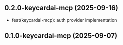 ## 0.2.0-keycardai-mcp (2025-09-16)


- feat(keycardai-mcp): auth provider implementation

## 0.1.0-keycardai-mcp (2025-09-07)
